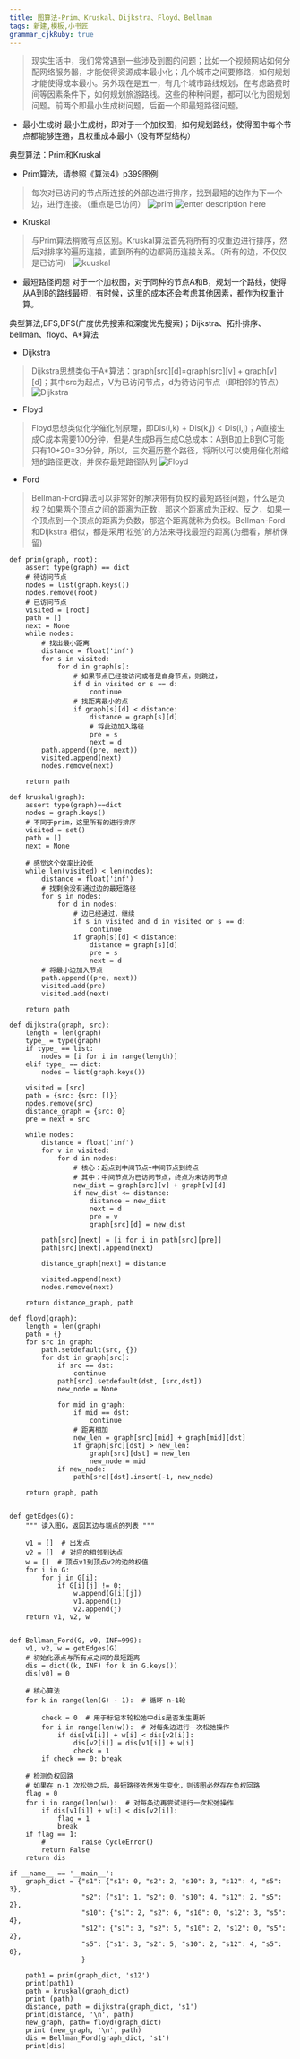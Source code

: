 ```yaml
---
title: 图算法-Prim、Kruskal、Dijkstra、Floyd、Bellman
tags: 新建,模板,小书匠
grammar_cjkRuby: true
---
```

>现实生活中，我们常常遇到一些涉及到图的问题；比如一个视频网站如何分配网络服务器，才能使得资源成本最小化；几个城市之间要修路，如何规划才能使得成本最小。另外现在是五一，有几个城市路线规划，在考虑路费时间等因素条件下，如何规划旅游路线。这些的种种问题，都可以化为图规划问题。前两个即最小生成树问题，后面一个即最短路径问题。

* 最小生成树
最小生成树，即对于一个加权图，如何规划路线，使得图中每个节点都能够连通，且权重成本最小（没有环型结构）

典型算法：Prim和Kruskal

* Prim算法，请参照《算法4》p399图例
>每次对已访问的节点所连接的外部边进行排序，找到最短的边作为下一个边，进行连接。（重点是已访问）
![prim][1]
![enter description here][2]
* Kruskal
>与Prim算法稍微有点区别。Kruskal算法首先将所有的权重边进行排序，然后对排序的遍历连接，直到所有的边都简历连接关系。（所有的边，不仅仅是已访问）
![kuuskal][3]



* 最短路径问题
对于一个加权图，对于同种的节点A和B，规划一个路线，使得从A到B的路线最短，有时候，这里的成本还会考虑其他因素，都作为权重计算。

典型算法;BFS,DFS(广度优先搜索和深度优先搜索)；Dijkstra、拓扑排序、bellman、floyd、A*算法

* Dijkstra
>Dijkstra思想类似于A*算法：graph[src][d]=graph[src][v] + graph[v][d]；其中src为起点，V为已访问节点，d为待访问节点（即相邻的节点）
![Dijkstra][4]

* Floyd
>Floyd思想类似化学催化剂原理，即Dis(i,k) + Dis(k,j) < Dis(i,j)；A直接生成C成本需要100分钟，但是A生成B再生成C总成本：A到B加上B到C可能只有10+20=30分钟，所以，三次遍历整个路径，将所以可以使用催化剂缩短的路径更改，并保存最短路径队列
![Floyd][5]

* Ford
>Bellman-Ford算法可以非常好的解决带有负权的最短路径问题，什么是负权？如果两个顶点之间的距离为正数，那这个距离成为正权。反之，如果一个顶点到一个顶点的距离为负数，那这个距离就称为负权。Bellman-Ford和Dijkstra 相似，都是采用‘松弛’的方法来寻找最短的距离(为细看，解析保留)


``` stylus
def prim(graph, root):
    assert type(graph) == dict
    # 待访问节点
    nodes = list(graph.keys())
    nodes.remove(root)
    # 已访问节点
    visited = [root]
    path = []
    next = None
    while nodes:
        # 找出最小距离
        distance = float('inf')
        for s in visited:
            for d in graph[s]:
                # 如果节点已经被访问或者是自身节点，则跳过，
                if d in visited or s == d:
                    continue
                # 找距离最小的点
                if graph[s][d] < distance:
                    distance = graph[s][d]
                    # 将此边加入路径
                    pre = s
                    next = d
        path.append((pre, next))
        visited.append(next)
        nodes.remove(next)

    return path

def kruskal(graph):
    assert type(graph)==dict
    nodes = graph.keys()
    # 不同于prim，这里所有的进行排序
    visited = set()
    path = []
    next = None

    # 感觉这个效率比较低
    while len(visited) < len(nodes):
        distance = float('inf')
        # 找剩余没有通过边的最短路径
        for s in nodes:
            for d in nodes:
                # 边已经通过，继续
                if s in visited and d in visited or s == d:
                    continue
                if graph[s][d] < distance:
                    distance = graph[s][d]
                    pre = s
                    next = d
        # 将最小边加入节点
        path.append((pre, next))
        visited.add(pre)
        visited.add(next)

    return path

def dijkstra(graph, src):
    length = len(graph)
    type_ = type(graph)
    if type_ == list:
        nodes = [i for i in range(length)]
    elif type_ == dict:
        nodes = list(graph.keys())

    visited = [src]
    path = {src: {src: []}}
    nodes.remove(src)
    distance_graph = {src: 0}
    pre = next = src

    while nodes:
        distance = float('inf')
        for v in visited:
            for d in nodes:
                # 核心：起点到中间节点+中间节点到终点
                # 其中：中间节点为已访问节点，终点为未访问节点
                new_dist = graph[src][v] + graph[v][d]
                if new_dist <= distance:
                    distance = new_dist
                    next = d
                    pre = v
                    graph[src][d] = new_dist

        path[src][next] = [i for i in path[src][pre]]
        path[src][next].append(next)

        distance_graph[next] = distance

        visited.append(next)
        nodes.remove(next)

    return distance_graph, path

def floyd(graph):
    length = len(graph)
    path = {}
    for src in graph:
        path.setdefault(src, {})
        for dst in graph[src]:
            if src == dst:
                continue
            path[src].setdefault(dst, [src,dst])
            new_node = None

            for mid in graph:
                if mid == dst:
                    continue
                # 距离相加
                new_len = graph[src][mid] + graph[mid][dst]
                if graph[src][dst] > new_len:
                    graph[src][dst] = new_len
                    new_node = mid
            if new_node:
                path[src][dst].insert(-1, new_node)

    return graph, path


def getEdges(G):
    """ 读入图G，返回其边与端点的列表 """

    v1 = []  # 出发点
    v2 = []  # 对应的相邻到达点
    w = []  # 顶点v1到顶点v2的边的权值
    for i in G:
        for j in G[i]:
            if G[i][j] != 0:
                w.append(G[i][j])
                v1.append(i)
                v2.append(j)
    return v1, v2, w


def Bellman_Ford(G, v0, INF=999):
    v1, v2, w = getEdges(G)
    # 初始化源点与所有点之间的最短距离
    dis = dict((k, INF) for k in G.keys())
    dis[v0] = 0

    # 核心算法
    for k in range(len(G) - 1):  # 循环 n-1轮

        check = 0  # 用于标记本轮松弛中dis是否发生更新
        for i in range(len(w)):  # 对每条边进行一次松弛操作
            if dis[v1[i]] + w[i] < dis[v2[i]]:
                dis[v2[i]] = dis[v1[i]] + w[i]
                check = 1
        if check == 0: break

    # 检测负权回路
    # 如果在 n-1 次松弛之后，最短路径依然发生变化，则该图必然存在负权回路
    flag = 0
    for i in range(len(w)):  # 对每条边再尝试进行一次松弛操作
        if dis[v1[i]] + w[i] < dis[v2[i]]:
            flag = 1
            break
    if flag == 1:
        #         raise CycleError()
        return False
    return dis

if __name__ == '__main__':
    graph_dict = {"s1": {"s1": 0, "s2": 2, "s10": 3, "s12": 4, "s5": 3},
                  "s2": {"s1": 1, "s2": 0, "s10": 4, "s12": 2, "s5": 2},
                  "s10": {"s1": 2, "s2": 6, "s10": 0, "s12": 3, "s5": 4},
                  "s12": {"s1": 3, "s2": 5, "s10": 2, "s12": 0, "s5": 2},
                  "s5": {"s1": 3, "s2": 5, "s10": 2, "s12": 4, "s5": 0},
                  }

    path1 = prim(graph_dict, 's12')
    print(path1)
    path = kruskal(graph_dict)
    print (path)
    distance, path = dijkstra(graph_dict, 's1')
    print(distance, '\n', path)
    new_graph, path= floyd(graph_dict)
    print (new_graph, '\n', path)
    dis = Bellman_Ford(graph_dict, 's1')
    print(dis)
```


  [1]: http://osiy4s0ad.bkt.clouddn.com/soundblog/1525079110741.jpg
  [2]: http://osiy4s0ad.bkt.clouddn.com/soundblog/1525094329301.jpg
  [3]: http://osiy4s0ad.bkt.clouddn.com/soundblog/1525079241245.jpg
  [4]: http://osiy4s0ad.bkt.clouddn.com/soundblog/1525093647689.jpg
  [5]: http://osiy4s0ad.bkt.clouddn.com/soundblog/1525094099021.jpg
